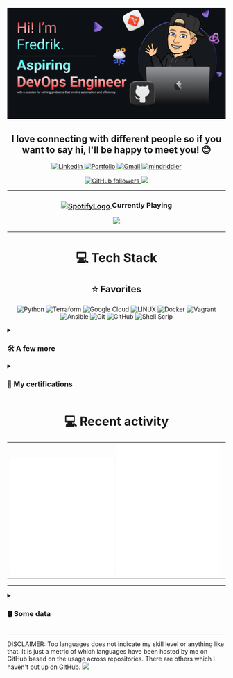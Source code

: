 ![Make your README](assets/banner.png)

<h2 align="center"><b>I love connecting with different people</b> so if you want to say <b>hi, I'll be happy to meet you!</b> 😊</h2>

<p align="center">
  
  <a href="https://linkedin.com/in/fredrik-m/">
    <img src="https://img.shields.io/badge/-LinkedIn-blue?style=for-the-badge&logo=Linkedin&logoColor=white&link=https://linkedin.com/in/fredrik-m/" alt="LinkedIn">
  </a>
  <a href="https://fredrikm.dev">
    <img src="https://img.shields.io/badge/Portfolio-blue?style=for-the-badge&logo=About.me&logoColor=white" alt="Portfolio">
  </a>
  <a href="mailto:fredrikmagnusson3@gmail.com">
    <img src="https://img.shields.io/badge/-fredrikmagnusson3@gmail.com-red?style=for-the-badge&logo=gmail&logoColor=white" alt="Gmail">
  </a>
  <a href="https://discordapp.com/users/225341664787562496">
    <img src="https://img.shields.io/badge/-mindriddler-blue?style=for-the-badge&logo=discord&logoColor=white" alt="mindriddler">
  </a>
</p>

<p align="center">
  <a href="https://github.com/mindriddler">
    <img src="https://img.shields.io/github/followers/mindriddler?label=Follow&style=for-the-badge" alt="GitHub followers">
  </a>
  <img src="https://komarev.com/ghpvc/?username=mindriddler&style=for-the-badge" alt"Profile Views">
</p>
<hr>

<div align="center">
    <h3>
        <a href="https://emoji.gg/emoji/SpotifyLogo">
            <img src="https://cdn3.emoji.gg/emojis/SpotifyLogo.png" alt="SpotifyLogo" width="30" style="vertical-align: middle;">
        </a>
        Currently Playing
    </h3>
    <a href="https://open.spotify.com/playlist/62RKQoCghY0ZJ4hK3Tmq9c?si=6a9b1c5833734776">
        <img src="https://spotify-github-profile.vercel.app/api/view?uid=johannahedlund&cover_image=true&theme=natemoo-re&show_offline=true&background_color=121212&interchange=false&bar_color=53b14f&bar_color_cover=false">
    </a>
</div>
<hr>

<h1 align="center">💻 Tech Stack</h1>
<h2 align="center">⭐ Favorites</h2>
<p align="center">
  <img src="https://img.shields.io/badge/python-3670A0?style=for-the-badge&logo=python&logoColor=ffdd54" alt="Python">
  <img src="https://img.shields.io/badge/terraform-%235835CC.svg?style=for-the-badge&logo=terraform&logoColor=white" alt="Terraform">
  <img src="https://img.shields.io/badge/Google%20Cloud-%234285F4.svg?style=for-the-badge&logo=google-cloud&logoColor=white" alt="Google Cloud">
  <img src="https://img.shields.io/badge/Linux-FCC624?style=for-the-badge&logo=linux&logoColor=black" alt="LINUX">
  <img src="https://img.shields.io/badge/docker-%230db7ed.svg?style=for-the-badge&logo=docker&logoColor=white" alt="Docker">
  <img src="https://img.shields.io/badge/vagrant-%231563FF.svg?style=for-the-badge&logo=vagrant&logoColor=white" alt="Vagrant">
  <img src="https://img.shields.io/badge/ansible-%231A1918.svg?style=for-the-badge&logo=ansible&logoColor=white" alt="Ansible">
  <img src="https://img.shields.io/badge/git-%23F05033.svg?style=for-the-badge&logo=git&logoColor=white" alt="Git">
  <img src="https://img.shields.io/badge/github-%23121011.svg?style=for-the-badge&logo=github&logoColor=white" alt="GitHub">
  <img src="https://img.shields.io/badge/shell_script-%23121011.svg?style=for-the-badge&logo=gnu-bash&logoColor=white" alt="Shell Scrip">
</p>

<details>
  <summary><h3>🛠 A few more</h3></summary>
  
  <p align="center">
    <img src="https://img.shields.io/badge/PowerShell-%235391FE.svg?style=for-the-badge&logo=powershell&logoColor=white" alt="PowerShell">
    <img src="https://img.shields.io/badge/java-%23ED8B00.svg?style=for-the-badge&logo=java&logoColor=white" alt="Java">
    <img src="https://img.shields.io/badge/markdown-%23000000.svg?style=for-the-badge&logo=markdown&logoColor=white" alt="Markdown">
    <img src="https://img.shields.io/badge/postgres-%23316192.svg?style=for-the-badge&logo=postgresql&logoColor=white" alt="Postgres">
    <img src="https://img.shields.io/badge/mysql-%2300f.svg?style=for-the-badge&logo=mysql&logoColor=white" alt="MySQL">
    <img src="https://img.shields.io/badge/sqlite-%2307405e.svg?style=for-the-badge&logo=sqlite&logoColor=white" alt="SQLite">
    <img src="https://img.shields.io/badge/jira-%230A0FFF.svg?style=for-the-badge&logo=jira&logoColor=white" alt="Jira">
    <img src="https://img.shields.io/badge/kubernetes-%23326ce5.svg?style=for-the-badge&logo=kubernetes&logoColor=white" alt="Kubernetes">
    <img src="https://img.shields.io/badge/rancher-%230075A8.svg?style=for-the-badge&logo=rancher&logoColor=white" alt="Rancher">
    <img src="https://img.shields.io/badge/Trello-%23026AA7.svg?style=for-the-badge&logo=Trello&logoColor=white" alt="Trello">
  </p>
  <hr>
</details>
<details>
  <summary><h3>📜 My certifications</h3></summary>
  
  + [**Terraform Associate** (August 2023)](https://www.credly.com/badges/e2eb1846-4eb6-4d2d-ab6c-69b677d0f57e)
<hr>
</details>

<h1 align="center">💻 Recent activity</h1>
<!-- <div align="center">
  <table width="100%">
    <tr>
        <td>
          <img src="assets/metrics.plugin.code.svg">
        </td>
    </tr>
  </table>
</div> -->

<table width="100%">
    <tr>
        <td>
            <img src="assets/metrics.plugin.activity.svg" width="49%">
            <img src="assets/metrics.plugin.stars.svg" width="49%">
        </td>
    </tr>
</table>
<hr>

<details>
  <summary><h3>🛢️ Some data</h3></summary>
  <table align="center" width="100%">
    <tr>
      <td>
        <img src="assets/metrics.svg" width="100%">
      </td>
    </tr>
  </table>

  <!--START_SECTION:waka-->
**I'm a Night 🦉** 

```text
🌞 Morning                36 commits          █░░░░░░░░░░░░░░░░░░░░░░░░   03.57 % 
🌆 Daytime                424 commits         ███████████░░░░░░░░░░░░░░   42.06 % 
🌃 Evening                333 commits         ████████░░░░░░░░░░░░░░░░░   33.04 % 
🌙 Night                  215 commits         █████░░░░░░░░░░░░░░░░░░░░   21.33 % 
```
📅 **I'm Most Productive on Wednesday** 

```text
Monday                   164 commits         ████░░░░░░░░░░░░░░░░░░░░░   16.27 % 
Tuesday                  155 commits         ████░░░░░░░░░░░░░░░░░░░░░   15.38 % 
Wednesday                208 commits         █████░░░░░░░░░░░░░░░░░░░░   20.63 % 
Thursday                 54 commits          █░░░░░░░░░░░░░░░░░░░░░░░░   05.36 % 
Friday                   95 commits          ██░░░░░░░░░░░░░░░░░░░░░░░   09.42 % 
Saturday                 188 commits         █████░░░░░░░░░░░░░░░░░░░░   18.65 % 
Sunday                   144 commits         ████░░░░░░░░░░░░░░░░░░░░░   14.29 % 
```


📊 **This Week I Spent My Time On** 

```text
🕑︎ Time Zone: Europe/Stockholm

💬 Programming Languages: 
JavaScript               15 hrs 20 mins      ███████████████████░░░░░░   76.68 % 
Python                   1 hr 7 mins         █░░░░░░░░░░░░░░░░░░░░░░░░   05.65 % 
YAML                     47 mins             █░░░░░░░░░░░░░░░░░░░░░░░░   03.97 % 
XML                      40 mins             █░░░░░░░░░░░░░░░░░░░░░░░░   03.39 % 
Markdown                 38 mins             █░░░░░░░░░░░░░░░░░░░░░░░░   03.21 % 

🔥 Editors: 
VS Code                  20 hrs              █████████████████████████   100.00 % 

🐱‍💻 Projects: 
portfolio                16 hrs 35 mins      █████████████████████░░░░   82.94 % 
expense-tracker          1 hr                █░░░░░░░░░░░░░░░░░░░░░░░░   05.08 % 
test                     59 mins             █░░░░░░░░░░░░░░░░░░░░░░░░   04.93 % 
terraform_ansible_pipelin29 mins             █░░░░░░░░░░░░░░░░░░░░░░░░   02.49 % 
mindriddler              21 mins             ░░░░░░░░░░░░░░░░░░░░░░░░░   01.80 % 
```

**I Mostly Code in Python** 

```text
Python                   6 repos             ██████████████░░░░░░░░░░░   54.55 % 
JavaScript               3 repos             ███████░░░░░░░░░░░░░░░░░░   27.27 % 
HCL                      1 repo              ██░░░░░░░░░░░░░░░░░░░░░░░   09.09 % 
PHP                      1 repo              ██░░░░░░░░░░░░░░░░░░░░░░░   09.09 % 
```




 Last Updated on 23/09/2023 22:08:56 UTC
<!--END_SECTION:waka-->
</details>

---

DISCLAIMER: Top languages does not indicate my skill level or anything like that. It is just a metric of which languages have been hosted by me on GitHub based on the usage across repositories. There are others which I haven't put up on GitHub.
![](https://hit.yhype.me/github/profile?user_id=112268732)
